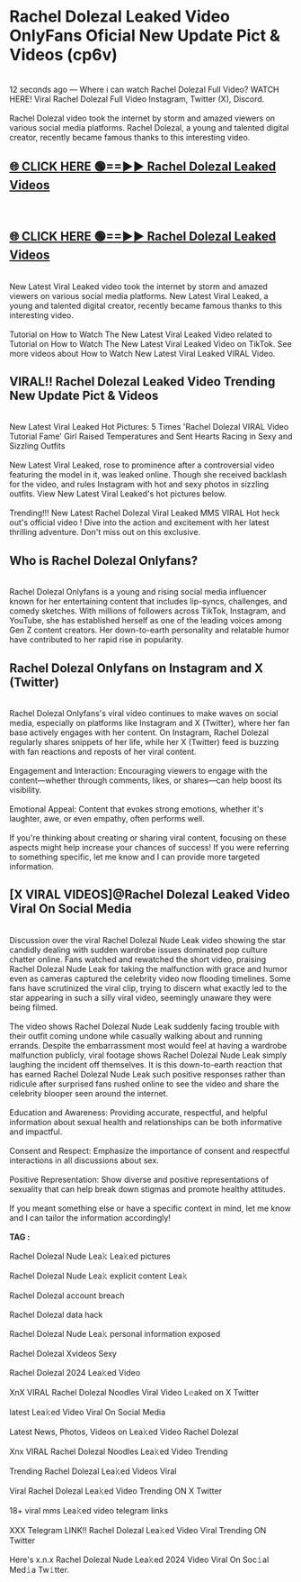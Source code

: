 # Rachel Dolezal Leaked Video OnlyFans Oficial New Update Pict & Videos (cp6v)
<br>
12 seconds ago — Where i can watch Rachel Dolezal Full Video? WATCH HERE! Viral Rachel Dolezal Full Video Instagram, Twitter (X), Discord.
<br><br>
Rachel Dolezal video took the internet by storm and amazed viewers on various social media platforms. Rachel Dolezal, a young and talented digital creator, recently became famous thanks to this interesting video.
<br>
<h2><a href="https://play.trustnlinepharmacy.us?title=Rachel_Dolezal">🌐 CLICK HERE 🟢==►► Rachel Dolezal Leaked Videos</a></h2>
<br>
<h2><a href="https://play.trustnlinepharmacy.us?title=Rachel_Dolezal">🌐 CLICK HERE 🟢==►► Rachel Dolezal Leaked Videos</a></h2>
<br>
New Latest Viral Leaked video took the internet by storm and amazed viewers on various social media platforms. New Latest Viral Leaked, a young and talented digital creator, recently became famous thanks to this interesting video.
<br><br>
Tutorial on How to Watch The New Latest Viral Leaked Video related to Tutorial on How to Watch The New Latest Viral Leaked Video on TikTok. See more videos about How to Watch New Latest Viral Leaked VIRAL Video.
<br>
<h2>VIRAL!! Rachel Dolezal Leaked Video Trending New Update Pict & Videos</h2>
<br>
New Latest Viral Leaked Hot Pictures: 5 Times 'Rachel Dolezal VIRAL Video Tutorial Fame' Girl Raised Temperatures and Sent Hearts Racing in Sexy and Sizzling Outfits
<br><br>
New Latest Viral Leaked, rose to prominence after a controversial video featuring the model in it, was leaked online. Though she received backlash for the video, and rules Instagram with hot and sexy photos in sizzling outfits. View New Latest Viral Leaked's hot pictures below.
<br><br>
Trending!!! New Latest Rachel Dolezal Viral Leaked MMS VIRAL Hot heck out's official video ! Dive into the action and excitement with her latest thrilling adventure. Don't miss out on this exclusive.
<br>
<h2>Who is Rachel Dolezal Onlyfans?</h2>
<br>
Rachel Dolezal Onlyfans is a young and rising social media influencer known for her entertaining content that includes lip-syncs, challenges, and comedy sketches. With millions of followers across TikTok, Instagram, and YouTube, she has established herself as one of the leading voices among Gen Z content creators. Her down-to-earth personality and relatable humor have contributed to her rapid rise in popularity.
<br>
<h2>Rachel Dolezal Onlyfans on Instagram and X (Twitter)</h2>
<br>
Rachel Dolezal Onlyfans's viral video continues to make waves on social media, especially on platforms like Instagram and X (Twitter), where her fan base actively engages with her content. On Instagram, Rachel Dolezal regularly shares snippets of her life, while her X (Twitter) feed is buzzing with fan reactions and reposts of her viral content.
<br><br>
Engagement and Interaction: Encouraging viewers to engage with the content—whether through comments, likes, or shares—can help boost its visibility.
<br><br>
Emotional Appeal: Content that evokes strong emotions, whether it's laughter, awe, or even empathy, often performs well.
<br><br>
If you're thinking about creating or sharing viral content, focusing on these aspects might help increase your chances of success! If you were referring to something specific, let me know and I can provide more targeted information.
<br>
<h2>[X VIRAL VIDEOS]@Rachel Dolezal Leaked Video Viral On Social Media</h2>
<br>
Discussion over the viral Rachel Dolezal Nude Leak video showing the star candidly dealing with sudden wardrobe issues dominated pop culture chatter online. Fans watched and rewatched the short video, praising Rachel Dolezal Nude Leak for taking the malfunction with grace and humor even as cameras captured the celebrity video now flooding timelines. Some fans have scrutinized the viral clip, trying to discern what exactly led to the star appearing in such a silly viral video, seemingly unaware they were being filmed.
<br><br>
The video shows Rachel Dolezal Nude Leak suddenly facing trouble with their outfit coming undone while casually walking about and running errands. Despite the embarrassment most would feel at having a wardrobe malfunction publicly, viral footage shows Rachel Dolezal Nude Leak simply laughing the incident off themselves. It is this down-to-earth reaction that has earned Rachel Dolezal Nude Leak such positive responses rather than ridicule after surprised fans rushed online to see the video and share the celebrity blooper seen around the internet.
<br><br>
Education and Awareness: Providing accurate, respectful, and helpful information about sexual health and relationships can be both informative and impactful.
<br><br>
Consent and Respect: Emphasize the importance of consent and respectful interactions in all discussions about sex.
<br><br>
Positive Representation: Show diverse and positive representations of sexuality that can help break down stigmas and promote healthy attitudes.
<br><br>
If you meant something else or have a specific context in mind, let me know and I can tailor the information accordingly!
<br><br>
<strong>TAG :</strong>
<br><br>
Rachel Dolezal Nude Lea𝚔 Lea𝚔ed pictures
<br><br>
Rachel Dolezal Nude Lea𝚔 explicit content Lea𝚔
<br><br>
Rachel Dolezal account breach
<br><br>
Rachel Dolezal data hack
<br><br>
Rachel Dolezal Nude Lea𝚔 personal information exposed
<br><br>
Rachel Dolezal Xvideos Sexy
<br><br>
Rachel Dolezal 2024 Lea𝚔ed Video
<br><br>
XnX VIRAL Rachel Dolezal Noodles Viral Video L𝚎aked on X Twitter
<br><br>
latest Lea𝚔ed Video Viral On Social Media
<br><br>
Latest News, Photos, Videos on Lea𝚔ed Video Rachel Dolezal
<br><br>
Xnx VIRAL Rachel Dolezal Noodles Lea𝚔ed Video Trending
<br><br>
Trending Rachel Dolezal Lea𝚔ed Videos Viral
<br><br>
Viral Rachel Dolezal Lea𝚔ed Video Trending ON X Twitter
<br><br>
18+ viral mms Lea𝚔ed video telegram links
<br><br>
XXX Telegram LINK!! Rachel Dolezal Lea𝚔ed Video Viral Trending ON Twitter
<br><br>
Here's x.n.x Rachel Dolezal Nude Lea𝚔ed 2024 Video Viral On Soc𝚒al Med𝚒a Tw𝚒tter.